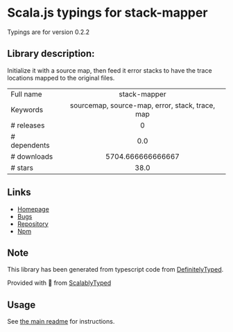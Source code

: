 
# Scala.js typings for stack-mapper

Typings are for version 0.2.2

## Library description:
Initialize it with a source map, then feed it error stacks to have the trace locations mapped to the original files.

|                    |                 |
| ------------------ | :-------------: |
| Full name          | stack-mapper |
| Keywords           | sourcemap, source-map, error, stack, trace, map |
| # releases         | 0 |
| # dependents       | 0.0 |
| # downloads        | 5704.666666666667 |
| # stars            | 38.0 |

## Links
- [Homepage](https://github.com/thlorenz/stack-mapper)
- [Bugs](https://github.com/thlorenz/stack-mapper/issues)
- [Repository](https://github.com/thlorenz/stack-mapper)
- [Npm](https://www.npmjs.com/package/stack-mapper)
    


## Note
This library has been generated from typescript code from [DefinitelyTyped](https://definitelytyped.org).

Provided with :purple_heart: from [ScalablyTyped](https://github.com/oyvindberg/ScalablyTyped)

## Usage
See [the main readme](../../readme.md) for instructions.


